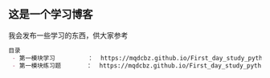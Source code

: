## 这是一个学习博客

我会发布一些学习的东西，供大家参考

```markdown
目录
 - 第一模块学习         ：  https://mqdcbz.github.io/First_day_study_python/模块一笔记/笔记.md
 - 第一模块练习题       ：  https://mqdcbz.github.io/First_day_study_python/模块小练习/第 1 天练习题.md
```
